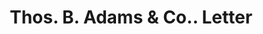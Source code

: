 ---
doi: 10.7916/D8ZS47HS
date_other: '1880'
date_other_textual: 1880-1889
form: correspondence
genre:
- Letters (correspondence)
name:
- Thos. B. Adams & Co.
object_in_context_url: https://biggert.cul.columbia.edu/items/view/ave_biggert_00463
subject_hierarchical_geographic:
- Boston, Massachusetts, United States
subject_name:
- Thos. B. Adams & Co.
title: Thos. B. Adams & Co.. Letter
sort_title: Thos. B. Adams & Co.. Letter
call_number: ave_biggert_00463
coordinates:
- 42.35805555555556,-71.06361111111111
pid: ave_biggert_00463
identifiers: ave_biggert_00463
permalink: /biggert/ave_biggert_00463/
layout: iiif-image-page
---